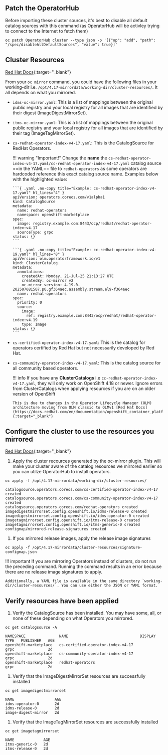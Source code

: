 ## Patch the OperatorHub
Before importing these cluster sources, it's best to disable all default catalog sources with this command (as OperatorHub will be activley trying to connect to the Internet to fetch them)
```{ .bash }
oc patch OperatorHub cluster --type json -p '[{"op": "add", "path": "/spec/disableAllDefaultSources", "value": true}]'
```

## Cluster Resources

[Red Hat Docs](https://docs.redhat.com/en/documentation/openshift_container_platform/4.18/html/disconnected_environments/mirroring-in-disconnected-environments#oc-mirror-custom-resources-v2_about-installing-oc-mirror-v2){:target="_blank"}

From your `oc mirror` command, you could have the following files in your working-dir i.e. `/opt/4.17-mirrordata/working-dir/cluster-resources/`. It all depends on what you mirrored.

  - `idms-oc-mirror.yaml`: This is a list of mappings between the original public registry and your local registry for all images that are identified by their digest (ImageDigestMirrorSet).
  - `itms-oc-mirror.yaml`: This is a list of mappings between the original public registry and your local registry for all images that are identified by their tag (ImageTagMirrorSet).
  - `cs-redhat-operator-index-v4-17.yaml`: This is the CatalogSource for RedHat Operators. 
      
    !!! warning "Important!"
        Change the **name** the `cs-redhat-operator-index-v4-17.yaml/cc-redhat-operator-index-v4-17.yaml` catalog source ==in the YAML== file to `redhat-operators` as some operators are hardcoded reference this exact catalog source name. Examples below with the highlighted value:
        
        ```{ .yaml .no-copy title="Example: cs-redhat-operator-index-v4-17.yaml" hl_lines="4" }
        apiVersion: operators.coreos.com/v1alpha1
        kind: CatalogSource
        metadata:
          name: redhat-operators
          namespace: openshift-marketplace
        spec:
          image: registry.example.com:8443/ocp/redhat/redhat-operator-index:v4.17
          sourceType: grpc
        status: {}
        ```

        ```{ .yaml .no-copy title="Example: cc-redhat-operator-index-v4-19.yaml" hl_lines="8" }
        apiVersion: olm.operatorframework.io/v1
        kind: ClusterCatalog
        metadata:
          annotations:
            createdAt: Monday, 21-Jul-25 21:13:27 UTC
            createdBy: oc-mirror v2
            oc-mirror_version: 4.19.0-202507081507.p0.gf364aec.assembly.stream.el9-f364aec
          name: redhat-operators
        spec:
          priority: 0
          source:
            image:
              ref: registry.example.com:8443/ocp/redhat/redhat-operator-index:v4.19
            type: Image
        status: {}
        ```
  
  - `cs-certified-operator-index-v4-17.yaml`: This is the catalog for operators certified by Red Hat but not necessarily developed by Red Hat.
  - `cs-community-operator-index-v4-17.yaml`: This is the catalog source for all community based operators.

    !!! info
        If you have any **ClusterCatalogs** i.e `cc-redhat-operator-index-v4-17.yaml`, they will only work on OpenShift 4.18 or newer. Ignore errors from ClusterCatalogs when applying resources if you are on an older version of OpenShift

        This is due to changes in the Operator Lifecycle Manager (OLM) architecture moving from OLM classic to OLMv1 [Red Hat Docs](https://docs.redhat.com/en/documentation/openshift_container_platform/4.18/html/extensions/catalogs){:target="_blank"}

## Configure the cluster to use the resources you mirrored

[Red Hat Docs](https://docs.redhat.com/en/documentation/openshift_container_platform/4.18/html/disconnected_environments/mirroring-in-disconnected-environments#oc-mirror-updating-cluster-manifests-v2_about-installing-oc-mirror-v2){:target="_blank"}

1. Apply the cluster recources generated by the oc-mirror plugin. This will make your cluster aware of the catalog resources we mirrored earlier so you can utilze OperatorHub to install operators.
```{ .bash }
oc apply -f /opt/4.17-mirrordata/working-dir/cluster-resources/
```
```{ . .no-copy title="Example Output" }
catalogsource.operators.coreos.com/cs-certified-operator-index-v4-17 created
catalogsource.operators.coreos.com/cs-community-operator-index-v4-17 created
catalogsource.operators.coreos.com/redhat-operators created
imagedigestmirrorset.config.openshift.io/idms-release-0 created
imagedigestmirrorset.config.openshift.io/idms-operator-0 created
imagetagmirrorset.config.openshift.io/itms-release-0 created
imagetagmirrorset.config.openshift.io/itms-generic-0 created
configmap/mirrored-release-signatures created
```

1. If you mirrored release images, apply the release image signatures
```{ .bash }
oc apply -f /opt/4.17-mirrordata/cluster-resources/signature-configmap.json
```
    
!!! important
    If you are mirroring Operators instead of clusters, do not run the preceding command. Running the command results in an error because there are no release image signatures to apply.

    Additionally, a YAML file is available in the same directory `working-dir/cluster-resources/`. You can use either the JSON or YAML format.


## Verify resources have been applied

1. Verify the CatalogSource has been installed. You may have some, all, or none of these depending on what Operators you mirrored.
```{ .bash }
oc get catalogsource -A
```
```{ . .no-copy title="Example Output" }
NAMESPACE               NAME                                DISPLAY   TYPE   PUBLISHER   AGE
openshift-marketplace   cs-certified-operator-index-v4-17             grpc               2d
openshift-marketplace   cs-community-operator-index-v4-17             grpc               2d
openshift-marketplace   redhat-operators                              grpc               2d
```

1. Verify that the ImageDigestMirrorSet resources are successfully installed
```{ .bash }
oc get imagedigestmirrorset
```
```{ . .no-copy title="Example Output" }
NAME                  AGE
idms-operator-0       2d
idms-release-0        2d
image-digest-mirror   2d
```

1. Verify that the ImageTagMirrorSet resources are successfully installed
```{ .bash }
oc get imagetagmirrorset
```
```{ . .no-copy title="Example Output" }
NAME             AGE
itms-generic-0   2d
itms-release-0   2d
```
